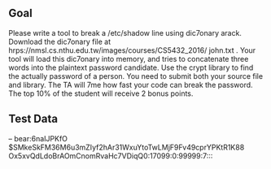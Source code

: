 ## Goal
Please write a tool to break a /etc/shadow line using dic7onary arack. Download the dic7onary file at hrps://nmsl.cs.nthu.edu.tw/images/courses/CS5432_2016/ john.txt . Your tool will load this dic7onary into memory, and tries to concatenate three words into the plaintext password candidate. Use the crypt library to find the actually password of a person. You need to submit both your source file and library. The TA will 7me how fast your code can break the password. The top 10% of the student will receive 2 bonus points.

## Test Data
–  bear:$6$naIJPKfO
    $SMkeSkFM36M6u3mZIyf2hAr31WxuYtoTwLMjF9Fv49cprYPKtR1K88
    Ox5xvQdLdoBrAOmCnomRvaHc7VDiqQ0:17099:0:99999:7:::
